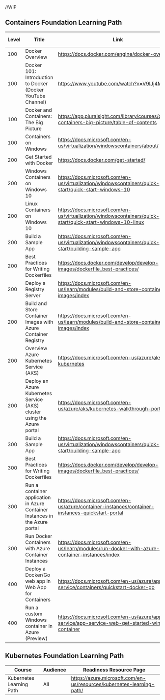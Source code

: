 //WIP





## Containers Foundation Learning Path
| Level | Title                                                                          | Link                                                                                                       | Source | Modality       | Length (Hours) | When added |
|-------|--------------------------------------------------------------------------------|------------------------------------------------------------------------------------------------------------|--------|----------------|----------------|------------|
| 100   | Docker   Overview                                                              | https://docs.docker.com/engine/docker-overview/                                                            |        | Online Reading |                | 5/02/2019  |
| 100   | Docker 101: Introduction to Docker   (Docker YouTube Channel)                  | https://www.youtube.com/watch?v=V9IJj4MzZBc                                                                |        | Recorded Video |                | 5/02/2019  |
| 100   | Docker and   Containers: The Big Picture                                       | https://app.pluralsight.com/library/courses/docker-containers-big-picture/table-of-contents                |        | Recorded Video |                | 5/02/2019  |
| 100   | Containers on Windows                                                          | https://docs.microsoft.com/en-us/virtualization/windowscontainers/about/                                   |        | Online Reading |                | 5/02/2019  |
| 200   | Get Started with   Docker                                                      | https://docs.docker.com/get-started/                                                                       |        | Online Reading |                | 5/02/2019  |
| 200   | Windows Containers on   Windows 10                                             | https://docs.microsoft.com/en-us/virtualization/windowscontainers/quick-start/quick-start-windows-10       |        | Online Reading |                | 5/02/2019  |
| 200   | Linux Containers on   Windows 10                                               | https://docs.microsoft.com/en-us/virtualization/windowscontainers/quick-start/quick-start-windows-10-linux |        | Online Reading |                | 5/02/2019  |
| 200   | Build a Sample App                                                             | https://docs.microsoft.com/en-us/virtualization/windowscontainers/quick-start/building-sample-app          |        | Online Reading |                | 5/02/2019  |
| 200   | Best Practices for   Writing Dockerfiles                                       | https://docs.docker.com/develop/develop-images/dockerfile_best-practices/                                  |        | Online Reading |                | 5/02/2019  |
| 200   | Deploy a Registry Server                                                       | https://docs.microsoft.com/en-us/learn/modules/build-and-store-container-images/index                      |        | Online Reading |                | 5/02/2019  |
| 200   | Build and Store   Container Images with Azure Container Registry               | https://docs.microsoft.com/en-us/learn/modules/build-and-store-container-images/index                      |        | Online Reading |                | 5/02/2019  |
| 200   | Overview Azure   Kubernetes Service (AKS)                                      | https://docs.microsoft.com/en-us/azure/aks/intro-kubernetes                                                |        | Online Reading |                | 5/02/2019  |
| 200   | Deploy an Azure   Kubernetes Service (AKS) cluster using the Azure portal      | https://docs.microsoft.com/en-us/azure/aks/kubernetes-walkthrough-portal                                   |        | Online Reading |                | 5/02/2019  |
| 300   | Build a Sample App                                                             | https://docs.microsoft.com/en-us/virtualization/windowscontainers/quick-start/building-sample-app          |        | Online Reading |                | 5/02/2019  |
| 300   | Best Practices for   Writing Dockerfiles                                       | https://docs.docker.com/develop/develop-images/dockerfile_best-practices/                                  |        | Online Reading |                | 5/02/2019  |
| 300   | Run a container   application in Azure Container Instances in the Azure portal | https://docs.microsoft.com/en-us/azure/container-instances/container-instances-quickstart-portal           |        | Online Reading |                | 5/02/2019  |
| 300   | Run Docker Containers   with Azure Container Instances                         | https://docs.microsoft.com/en-us/learn/modules/run-docker-with-azure-container-instances/index             |        | Online Reading |                | 5/02/2019  |
| 400   | Deploy a Docker/Go   web app in Web App for Containers                         | https://docs.microsoft.com/en-us/azure/app-service/containers/quickstart-docker-go                         |        | Online Reading |                | 5/02/2019  |
| 400   | Run a custom Windows   container in Azure (Preview)                            | https://docs.microsoft.com/en-us/azure/app-service/app-service-web-get-started-windows-container           |        | Online Reading |                | 5/02/2019  |

## Kubernetes Foundation Learning Path
| Course | Audience | Readiness Resource Page |
| ------------- | ------------- | ------------- |
| Kubernetes Learning Path | All |  https://azure.microsoft.com/en-us/resources/kubernetes-learning-path/  |

